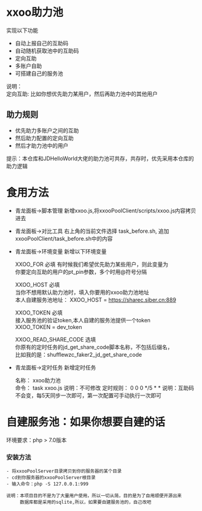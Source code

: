 # xxoo助力池

实现以下功能

- 自动上报自己的互助码
- 自动随机获取池中的互助码
- 定向互助
- 多账户自助
- 可搭建自己的服务池

说明：<br/>
定向互助: 比如你想优先助力某用户，然后再助力池中的其他用户

## 助力规则

- 优先助力多账户之间的互助
- 然后助力配置的定向互助
- 然后才助力池中的用户

提示：本仓库和JDHelloWorld大佬的助力池可共存，共存时，优先采用本仓库的助力逻辑


# 食用方法

- 青龙面板->脚本管理 新增xxoo.js,将xxooPoolClient/scripts/xxoo.js内容拷贝进去
- 青龙面板->对比工具 右上角的当前文件选择 task_before.sh, 追加xxooPoolClient/task_before.sh中的内容
- 青龙面板->环境变量 新增以下环境变量


    XXOO_FOR
    必填
    有时候我们希望优先助力某些用户，则此变量为<br/>
    你要定向互助的用户的pt_pin参数，多个时用@符号分隔<br/>

    XXOO_HOST
    必填<br/>
    当你不想用默认助力池时，填入你要用的xxoo助力池地址<br/>
    本人自建服务池地址：
    XXOO_HOST = https://sharec.siber.cn:889    

    XXOO_TOKEN
    必填<br/>
    接入服务池的验证token,本人自建的服务池提供一个token<br/>
    XXOO_TOKEN = dev_token

    XXOO_READ_SHARE_CODE
    选填<br/>
    你原有的定时任务的jd_get_share_code脚本名称，不包括后缀名，<br/>
    比如我的是：shufflewzc_faker2_jd_get_share_code<br/>
    

- 青龙面板->定时任务 新增定时任务

    
    名称：         xxoo助力池             
    命令：         task xxoo.js            说明：不可修改
    定时规则：      0 0 0 */5 * *           说明：互助码不会变，每5天同步一次即可，第一次配置可手动执行一次即可

# 自建服务池：如果你想要自建的话

环境要求：php > 7.0版本  

### 安装方法
    
    
    - 将xxooPoolServer目录拷贝到你的服务器的某个目录
    - cd到你服务器的xxooPoolServer根目录
    - 输入命令：php -S 127.0.0.1:999

    说明：本项目目的不是为了大量用户使用，所以一切从简，目的是为了自用顺便开源出来
         数据库都是采用的sqlite,所以，如果要自建服务池的，自己改吧